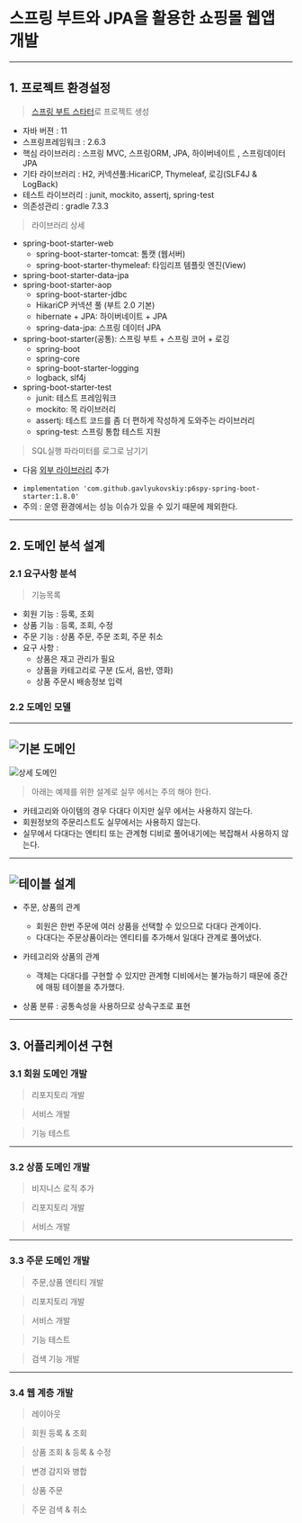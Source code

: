 # 스프링 부트와 JPA을 활용한 쇼핑몰 웹앱 개발

---
## 1. 프로젝트 환경설정

 > [스프링 부트 스타터](https://start.spring.io/)로 프로젝트 생성
  - 자바 버젼 : 11
  - 스프링프레임워크 : 2.6.3
  - 핵심 라이브러리 : 스프링 MVC, 스프링ORM, JPA, 하이버네이트 , 스프링데이터 JPA
  - 기타 라이브러리 : H2, 커넥션풀:HicariCP, Thymeleaf, 로깅(SLF4J & LogBack)
  - 테스트 라이브러리 : junit, mockito, assertj, spring-test
  - 의존성관리 : gradle 7.3.3

 > 라이브러리 상세

 * spring-boot-starter-web
   - spring-boot-starter-tomcat: 톰캣 (웹서버)
   - spring-boot-starter-thymeleaf: 타임리프 템플릿 엔진(View)
 * spring-boot-starter-data-jpa
 * spring-boot-starter-aop
   - spring-boot-starter-jdbc
   - HikariCP 커넥션 풀 (부트 2.0 기본)
   - hibernate + JPA: 하이버네이트 + JPA
   - spring-data-jpa: 스프링 데이터 JPA
 * spring-boot-starter(공통): 스프링 부트 + 스프링 코어 + 로깅
   - spring-boot
   - spring-core
   - spring-boot-starter-logging
   - logback, slf4j
 * spring-boot-starter-test
   - junit: 테스트 프레임워크
   - mockito: 목 라이브러리
   - assertj: 테스트 코드를 좀 더 편하게 작성하게 도와주는 라이브러리
   - spring-test: 스프링 통합 테스트 지원

> SQL실행 파라미터를 로그로 남기기
* 다음 [외부 라이브러리](https://github.com/gavlyukovskiy/spring-boot-data-source-decorator) 추가
 - `implementation 'com.github.gavlyukovskiy:p6spy-spring-boot-starter:1.8.0'`
 - 주의 : 운영 환경에서는 성능 이슈가 있을 수 있기 때문에 제외한다.

---

## 2. 도메인 분석 설계

### 2.1 요구사항 분석

>  기능목록

 - 회원 기능 : 등록, 조회
 - 상품 기능 : 등록, 조회, 수정
 - 주문 기능 : 상품 주문, 주문 조회, 주문 취소
 - 요구 사항 :
   - 상품은 재고 관리가 필요
   - 상품을 카테고리로 구분 (도서, 음반, 영화) 
   - 상품 주문시 배송정보 입력
 
### 2.2 도메인 모델
---
![기본 도메인](uml/BaseDomain.png)
---
![상세 도메인](uml/DetailDomain.png)

> 아래는 예제를 위한 설계로 실무 에서는 주의 해야 한다.
 - 카테고리와 아이템의 경우 다대다 이지만 실무 에서는 사용하지 않는다.
 - 회원정보의 주문리스트도 실무에서는 사용하지 않는다.
 - 실무에서 다대다는 엔티티 또는 관계형 디비로 풀어내기에는 복잡해서 사용하지 않는다.
---
![테이블 설계](uml/ERD.png)
---
- 주문, 상품의 관계
  - 회원은 한번 주문에 여러 상품을 선택할 수 있으므로 다대다 관계이다.
  - 다대다는 주문상품이라는 엔티티를 추가해서 일대다 관계로 풀어냈다.
- 카테고리와 상품의 관계
  - 객체는 다대다를 구현할 수 있지만 관계형 디비에서는 불가능하기 때문에 중간에 매핑 테이블을 추가했다.

- 상품 분류 : 공통속성을 사용하므로 상속구조로 표현 

---

## 3. 어플리케이션 구현

### 3.1 회원 도메인 개발
> 리포지토리 개발

> 서비스 개발 

> 기능 테스트 

---
### 3.2 상품 도메인 개발
> 비지니스 로직 추가

> 리포지토리 개발

> 서비스 개발

---
### 3.3 주문 도메인 개발
> 주문,상품 엔티티 개발

> 리포지토리 개발 

> 서비스 개발

> 기능 테스트

> 검색 기능 개발

---
### 3.4 웹 계층 개발

> 레이아웃

> 회원 등록 & 조회

> 상품 조회 & 등록 & 수정

> 변경 감지와 병합

> 상품 주문

> 주문 검색 & 취소













